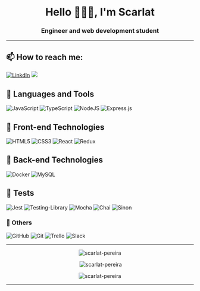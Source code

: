 <h1 align="center">Hello 🙋🏼‍♀️, I'm Scarlat </h1>
<h3 align="center">Engineer and web development student</h3>

---

## 📫 How to reach me:
  
[![LinkdIn](https://img.shields.io/badge/LinkedIn-0077B5?style=for-the-badge&logo=linkedin&logoColor=white)](https://www.linkedin.com/in/scarlatpereira/)
  <a href = "mailto:engcivil.scarlat@gmail.com"><img src="https://img.shields.io/badge/-Gmail-%23333?style=for-the-badge&logo=gmail&logoColor=white" target="_blank"></a>
  
  
## 🌟 Languages and Tools
  
![JavaScript](https://img.shields.io/badge/javascript-%23323330.svg?style=for-the-badge&logo=javascript&logoColor=%23F7DF1E)
![TypeScript](https://img.shields.io/badge/TypeScript-007ACC?style=for-the-badge&logo=typescript&logoColor=white)
![NodeJS](https://img.shields.io/badge/node.js-6DA55F?style=for-the-badge&logo=node.js&logoColor=white)
![Express.js](https://img.shields.io/badge/express.js-%23404d59.svg?style=for-the-badge&logo=express&logoColor=%2361DAFB)

## 🌟 Front-end Technologies

![HTML5](https://img.shields.io/badge/html5-%23E34F26.svg?style=for-the-badge&logo=html5&logoColor=white)
![CSS3](https://img.shields.io/badge/css3-%231572B6.svg?style=for-the-badge&logo=css3&logoColor=white)
![React](https://img.shields.io/badge/react-%2320232a.svg?style=for-the-badge&logo=react&logoColor=%2361DAFB)
![Redux](https://img.shields.io/badge/redux-%23593d88.svg?style=for-the-badge&logo=redux&logoColor=white)

## 🌟 Back-end Technologies

![Docker](https://img.shields.io/badge/docker-%230db7ed.svg?style=for-the-badge&logo=docker&logoColor=white)
![MySQL](https://img.shields.io/badge/mysql-%2300f.svg?style=for-the-badge&logo=mysql&logoColor=white)

## 🌟 Tests

![Jest](https://img.shields.io/badge/-jest-%23C21325?style=for-the-badge&logo=jest&logoColor=white)
![Testing-Library](https://img.shields.io/badge/-TestingLibrary-%23E33332?style=for-the-badge&logo=testing-library&logoColor=white)
![Mocha](https://img.shields.io/badge/-mocha-%238D6748?style=for-the-badge&logo=mocha&logoColor=white)
![Chai](https://img.shields.io/badge/chai.js-323330?style=for-the-badge&logo=chai&logoColor=red)
![Sinon](https://img.shields.io/badge/sinon.js-323330?style=for-the-badge&logo=sinon)

### 🌟 Others
![GitHub](https://img.shields.io/badge/GitHub-100000?style=for-the-badge&logo=github&logoColor=white)
![Git](https://img.shields.io/badge/GIT-E44C30?style=for-the-badge&logo=git&logoColor=white)
![Trello](https://img.shields.io/badge/Trello-0052CC?style=for-the-badge&logo=trello&logoColor=white)
![Slack](https://img.shields.io/badge/Slack-4A154B?style=for-the-badge&logo=slack&logoColor=white)

---

<p align="center" >
      <img src="https://github-readme-stats.vercel.app/api/top-langs/?username=scarlat-pereira&layout=compact&theme=tokyonight" alt="scarlat-pereira" />
</p>

<p align="center" >&nbsp;<img src="https://github-readme-stats.vercel.app/api?username=scarlat-pereira&show_icons=true&locale=en&theme=tokyonight" alt="scarlat-pereira" /></p>

<p align="center" ><img src="https://github-readme-streak-stats.herokuapp.com/?user=scarlat-pereira&theme=tokyonight" alt="scarlat-pereira" /></p>

---
